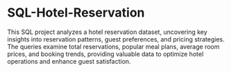 # SQL-Hotel-Reservation
This SQL project analyzes a hotel reservation dataset, uncovering key insights into reservation patterns, guest preferences, and pricing strategies. The queries examine total reservations, popular meal plans, average room prices, and booking trends, providing valuable data to optimize hotel operations and enhance guest satisfaction.
